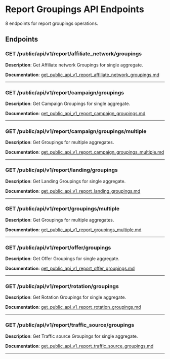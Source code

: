 # Report Groupings API Endpoints

8 endpoints for report groupings operations.

## Endpoints

### GET /public/api/v1/report/affiliate_network/groupings

**Description**: Get Affiliate network Groupings for single aggregate.

**Documentation**: [get_public_api_v1_report_affiliate_network_groupings.md](get_public_api_v1_report_affiliate_network_groupings.md)

---

### GET /public/api/v1/report/campaign/groupings

**Description**: Get Campaign Groupings for single aggregate.

**Documentation**: [get_public_api_v1_report_campaign_groupings.md](get_public_api_v1_report_campaign_groupings.md)

---

### GET /public/api/v1/report/campaign/groupings/multiple

**Description**: Get Groupings for multiple aggregates.

**Documentation**: [get_public_api_v1_report_campaign_groupings_multiple.md](get_public_api_v1_report_campaign_groupings_multiple.md)

---

### GET /public/api/v1/report/landing/groupings

**Description**: Get Landing Groupings for single aggregate.

**Documentation**: [get_public_api_v1_report_landing_groupings.md](get_public_api_v1_report_landing_groupings.md)

---

### GET /public/api/v1/report/groupings/multiple

**Description**: Get Groupings for multiple aggregates.

**Documentation**: [get_public_api_v1_report_groupings_multiple.md](get_public_api_v1_report_groupings_multiple.md)

---

### GET /public/api/v1/report/offer/groupings

**Description**: Get Offer Groupings for single aggregate.

**Documentation**: [get_public_api_v1_report_offer_groupings.md](get_public_api_v1_report_offer_groupings.md)

---

### GET /public/api/v1/report/rotation/groupings

**Description**: Get Rotation Groupings for single aggregate.

**Documentation**: [get_public_api_v1_report_rotation_groupings.md](get_public_api_v1_report_rotation_groupings.md)

---

### GET /public/api/v1/report/traffic_source/groupings

**Description**: Get Traffic source Groupings for single aggregate.

**Documentation**: [get_public_api_v1_report_traffic_source_groupings.md](get_public_api_v1_report_traffic_source_groupings.md)

---

